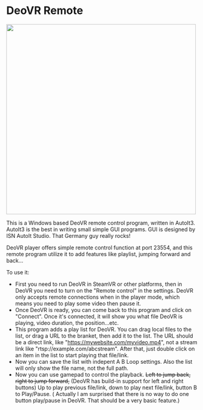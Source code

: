 # DeoVR Remote
<img src="https://user-images.githubusercontent.com/22040708/137249192-e2fa0a72-33fd-4db5-bc95-d01490cd6abf.png" width='500' />

 This is a Windows based DeoVR remote control program, written in AutoIt3. AutoIt3 is the best in writing small simple GUI programs.
 GUI is designed by ISN AutoIt Studio. That Germany guy really rocks!
 
 DeoVR player offers simple remote control function at port 23554, and this remote program utilize it to add features like playlist, jumping forward and back...
 
 To use it:
 * First you need to run DeoVR in SteamVR or other platforms, then in DeoVR you need to turn on the "Remote control" in the settings.
 DeoVR only accepts remote connections when in the player mode, which means you need to play some video then pause it.
 * Once DeoVR is ready, you can come back to this program and click on "Connect". Once it's connected, it will show you what file DeoVR is playing, video duration, the position...etc.
 * This program adds a play list for DeoVR. You can drag local files to the list, or drag a URL to the branket, then add it to the list. The URL should be a direct link, like "https://mywebsite.com/myvideo.mp4", not a stream link like "rtsp://example.com/abcstream". After that, just double click on an item in the list to start playing that file/link.
 * Now you can save the list with indepent A B Loop settings. Also the list will only show the file name, not the full path.
 * Now you can use gamepad to control the playback. ~~Left to jump back, right to jump forward,~~ (DeoVR has build-in support for left and right buttons) Up to play previous file/link, down to play next file/link, button B to Play/Pause. ( Actually I am surprised that there is no way to do one button play/pause in DeoVR. That should be a very basic feature.)
